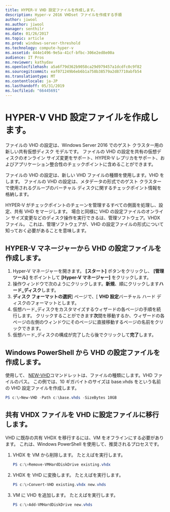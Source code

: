 ```yaml
---
title: HYPER-V VHD 設定ファイルを作成します。
description: Hyper-v 2016 VHDset ファイルを作成する手順
author: jiwool
ms.author: jiwool
manager: senthilr
ms.date: 01/26/2017
ms.topic: article
ms.prod: windows-server-threshold
ms.technology: compute-hyper-v
ms.assetid: 444e1496-9e5a-41cf-bfbc-306e2ed8e00a
audience: IT Pros
ms.reviewer: kathydav
ms.openlocfilehash: a5a6f79d362b9058ca29d979457a1dcdfc0c9f82
ms.sourcegitcommit: eaf071249b6eb6b1a758b38579a2d87710abfb54
ms.translationtype: MT
ms.contentlocale: ja-JP
ms.lasthandoff: 05/31/2019
ms.locfileid: "66445691"
---
```

# <a name="create-hyper-v-vhd-set-files"></a>HYPER-V VHD 設定ファイルを作成します。
ファイルの VHD の設定は、Windows Server 2016 でのゲスト クラスター用の新しい共有仮想ディスク モデルです。 ファイルの VHD の設定を共有の仮想ディスクのオンライン サイズ変更をサポート、HYPER-V レプリカをサポート、およびアプリケーション整合性のチェックポイントに含めることができます。 

ファイルの VHD の設定は、新しい VHD ファイルの種類を使用します。VHD をします。 ファイルの VHD の設定は、メタデータの形式でのゲスト クラスターで使用されるグループのバーチャル ディスクに関するチェックポイント情報を格納します。

HYPER-V がチェックポイントのチェーンを管理するすべての側面を処理し、設定、共有 VHD をマージします。 場合と同様に VHD の設定ファイルのオンライン サイズ変更などのディスク操作を実行できるは、管理ソフトウェア。VHDX ファイル。 これは、管理ソフトウェアが、VHD の設定ファイルの形式について知っておく必要があることを意味します。

## <a name="create-a-vhd-set-file-from-hyper-v-manager"></a>HYPER-V マネージャーから VHD の設定ファイルを作成します。

1.  Hyper-V マネージャーを開きます。 **[スタート]** ボタンをクリックし、 **[管理ツール]** をポイントして **[Hyper-V マネージャー]** をクリックします。
2.  操作ウィンドウで次のようにクリックします。**新規**、順にクリックします**ハード_ディスク**します。
3.  **ディスク フォーマットの選択**] ページで、[ **VHD 設定**バーチャル ハード ディスクのフォーマットとします。
4.  仮想ハード_ディスクをカスタマイズするウィザードの各ページの手順を続行します。 クリックすることができます**次**間を移動するか、ウィザードの各ページの左側のウィンドウにそのページに直接移動するページの名前をクリックできます。
5.  仮想ハード_ディスクの構成が完了したら後でクリックして**完了**します。

## <a name="create-a-vhd-set-file-from-windows-powershell"></a>Windows PowerShell から VHD の設定ファイルを作成します。

使用して、 [NEW-VHD](https://technet.microsoft.com/library/hh848503.aspx)コマンドレットは、ファイルの種類にします。VHD ファイルのパス。 この例では、10 ギガバイトのサイズは base.vhds をという名前の VHD 設定ファイルを作成します。

``` PowerShell
PS c:\>New-VHD -Path c:\base.vhds -SizeBytes 10GB
```

## <a name="migrate-a-shared-vhdx-file-to-a-vhd-set-file"></a>共有 VHDX ファイルを VHD に設定ファイルに移行します。

VHD に既存の共有 VHDX を移行するには、VM をオフラインにする必要があります。 これは、Windows PowerShell を使用して、推奨されるプロセスです。

1. VHDX を VM から削除します。 たとえばを実行します。 
   ``` PowerShell
   PS c:\>Remove-VMHardDiskDrive existing.vhdx
   ```
  
2. VHDX を VHD に変換します。 たとえばを実行します。
   ``` PowerShell
   PS c:\>Convert-VHD existing.vhdx new.vhds
   ```
  
3. VM に VHD を追加します。 たとえばを実行します。
   ``` PowerShell
   PS c:\>Add-VMHardDiskDrive new.vhds
   ```
  



